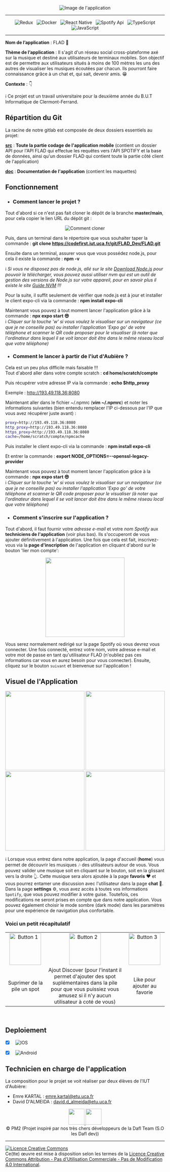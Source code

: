 <div align = center>

![Image de l'application](doc/Images/Banner_App.png)

</div>

<div align = center>

---

&nbsp; ![Redux](https://img.shields.io/badge/Redux-593D88?style=for-the-badge&logo=redux&logoColor=white)
&nbsp; ![Docker](https://img.shields.io/badge/Docker-2496ED.svg?style=for-the-badge&logo=Docker&logoColor=white)
&nbsp; ![React Native](https://img.shields.io/badge/React_Native-20232A?style=for-the-badge&logo=react&logoColor=61DAFB)
&nbsp; ![Spotify Api](https://img.shields.io/badge/Spotify-1ED760?&style=for-the-badge&logo=spotify&logoColor=white)
&nbsp; ![TypeScript](https://img.shields.io/badge/TypeScript-000?style=for-the-badge&logo=typescript&logoColor=white&color=blue)
&nbsp; ![JavaScript](https://img.shields.io/badge/JavaScript-000?style=for-the-badge&logo=javascript&logoColor=white&color=yellow)

---

</div>

**Nom de l’application** : FLAD :musical_note:
</br>

**Thème de l’application** :  Il s'agit d'un réseau social cross-plateforme axé sur la musique et destiné aux utilisateurs de terminaux mobiles. Son objectif est de permettre aux utilisateurs situés à moins de 100 mètres les uns des autres de visualiser les musiques écoutées par chacun. Ils pourront faire connaissance grâce à un chat et, qui sait, devenir amis. :grin:
</br>

**Contexte** : 👇
</br>

:information_source: Ce projet est un travail universitaire pour la deuxième année du B.U.T Informatique de Clermont-Ferrand. 

## Répartition du Git

La racine de notre gitlab est composée de deux dossiers essentiels au projet:

[**src**](src) : **Toute la partie codage de l'application mobile** (contient un dossier API pour l'API FLAD qui effectue les requêtes vers l'API SPOTIFY et la base de données, ainsi qu'un dossier FLAD qui contient toute la partie côté client de l'application)

[**doc**](doc) : **Documentation de l'application** (contient les maquettes)

## Fonctionnement

- ### Comment lancer le projet ? 

Tout d'abord si ce n'est pas fait cloner le dépôt de la branche **master/main**, pour cela copier le lien URL du dépôt git :

<div align = center>

![Comment cloner](doc/Images/HowToClone.png)

</div>

Puis, dans un terminal dans le répertoire que vous souhaiter taper la commande : **git clone https://codefirst.iut.uca.fr/git/FLAD_Dev/FLAD.git**

Ensuite dans un terminal, assurer vous que vous possédez node.js, pour cela il existe la commande : **npm -v**


:information_source: *Si vous ne disposez pas de node.js, allé sur le site [Download Node.js](https://nodejs.org/en/download/) pour pouvoir le télécharger, vous pouvez aussi utiliser nvm qui est un outil de gestion des versions de Node.js sur votre appareil, pour en savoir plus il existe le site [Guide NVM](https://www.freecodecamp.org/news/node-version-manager-nvm-install-guide/) !!!*
<br>

Pour la suite, il suffit seulement de vérifier que node.js est à jour et installer le client expo-cli via la commande : **npm install expo-cli** 

Maintenant vous pouvez à tout moment lancer l'application grâce à la commande : **npx expo start :sunglasses:**
<br>
:information_source: *Cliquer sur la touche 'w' si vous voulez le visualiser sur un navigateur (ce que je ne conseille pas) ou installer l'application 'Expo go' de votre téléphone et scanner le QR code proposer pour le visualiser (à noter que l'ordinateur dans lequel il se voit lancer doit être dans le même réseau local que votre téléphone)*

- ### Comment le lancer à partir de l'iut d'Aubière ?

Cela est un peu plus difficile mais faisable !!!
<br>
Tout d'abord aller dans votre compte scratch : **cd home/scratch/compte**

Puis récupérer votre adresse IP via la commande : **echo $http_proxy**

Exemple : http://193.49.118.36:8080

Maintenant aller dans le fichier ~/.npmrc (**vim ~/.npmrc**) et noter les informations suivantes (bien entendu remplacer l'IP ci-dessous par l'IP que vous avez récupérer juste avant) :

``` bash
proxy=http://193.49.118.36:8080
http_proxy=http://193.49.118.36:8080
https_proxy=http://193.49.118.36:8080
cache=/home/scratch/compte/npmcache
```

Puis installer le client expo-cli via la commande : **npm install expo-cli**

Et entrer la commande : **export NODE_OPTIONS=--openssl-legacy-provider**

Maintenant vous pouvez à tout moment lancer l'application grâce à la commande : **npx expo start :sunglasses:**
<br>
:information_source: *Cliquer sur la touche 'w' si vous voulez le visualiser sur un navigateur (ce que je ne conseille pas) ou installer l'application 'Expo go' de votre téléphone et scanner le QR code proposer pour le visualiser (à noter que l'ordinateur dans lequel il se voit lancer doit être dans le même réseau local que votre téléphone)*

- ### Comment s'inscrire sur l'application ? 

Tout d'abord, il faut fournir votre *adresse e-mail* et votre *nom Spotify* aux **techniciens de l'application** (voir plus bas). Ils s'occuperont de vous ajouter définitivement à l'application. Une fois que cela est fait, inscrivez-vous via la **page d'inscription** de l'application en cliquant d'abord sur le bouton 'lier mon compte':

<div align = center>

<img src="doc/Images/Real_RegisterPage.png" width="250" >

</div>


Vous serez normalement redirigé sur la page Spotify où vous devrez vous connecter. Une fois connecté, entrez votre nom, votre adresse e-mail et votre mot de passe en tant qu'utilisateur FLAD (n'oubliez pas ces informations car vous en aurez besoin pour vous connecter). Ensuite, cliquez sur le bouton ```suivant``` et bienvenue sur l'application !

## Visuel de l'Application

<div align = center>

<img src="doc/Images/Real_HomePage.png" width="250" >
<img src="doc/Images/Real_FavoritePage.png" width="250" >
<img src="doc/Images/Real_ConversationPage.png" width="250" >
<img src="doc/Images/Real_SettingPage.png" width="250" >

</div>

:information_source: Lorsque vous entrez dans notre application, la page d'accueil (**home**) vous permet de découvrir les musiques :notes: des utilisateurs autour de vous. Vous pouvez valider une musique soit en cliquant sur le bouton, soit en la glissant vers la droite :point_up_2:. Cette musique sera alors ajoutée à la page **favoris** :heart: et vous pourrez entamer une discussion avec l'utilisateur dans la page **chat** :speech_balloon:. 
<br/>
Dans la page **settings** ⚙️, vous avez accès à toutes vos informations ```Spotify```, que vous pouvez modifier à votre guise. Toutefois, ces modifications ne seront prises en compte que dans notre application. Vous pouvez également choisir le mode sombre (dark mode) dans les paramètres pour une expérience de navigation plus confortable.
<br/>
### Voici un petit récapitulatif 
<div align="center">
  <table>
    <tr>
      <td align="center"><img src="doc/Images/DisLike_Img.png" alt="Button 1" width="100" height="100"></td>
      <td align="center"><img src="doc/Images/Discovery_Img.png" alt="Button 2" width="100" height="100"></td>
      <td align="center"><img src="doc/Images/Like_Img.png" alt="Button 3" width="100" height="100"></td>
    </tr>
    <tr>
      <td align="center">Suprimer de la pile un spot</td>
      <td align="center">Ajout Discover (pour l'instant il permet d'ajouter des spot suplémentaires dans la pile pour que vous puissiez vous amusez si il n'y aucun utilisateur à coté de vous)</td>
      <td align="center">Like pour ajouter au favorie</td>
    </tr>
  </table>
</div>
<br/>


## Deploiement
- [x] &nbsp; ![IOS](https://img.shields.io/badge/IOS-000?style=for-the-badge&logo=apple&logoColor=black&color=white)
- [x] &nbsp; ![Android](https://img.shields.io/badge/Android-000?style=for-the-badge&logo=android&logoColor=white&color=green)


## Technicien en charge de l'application

La composition pour le projet se voit réaliser par deux élèves de l'IUT d'Aubière:
<br>
- Emre KARTAL : emre.kartal@etu.uca.fr
- David D'ALMEIDA : david.d_almeida@etu.uca.fr

<div align="center">
<a href = "https://codefirst.iut.uca.fr/git/emre.kartal">
<img src="https://codefirst.iut.uca.fr/git/avatars/402cf312e853192f42c0135a888725c2?size=870" width="50" >
</a>
<a href = "https://codefirst.iut.uca.fr/git/david.d_almeida">
<img src="https://codefirst.iut.uca.fr/git/avatars/0f8eaaad1e26d3de644ca522eccaea7c?size=870" width="50" >
</a>
</div>

<div align = center>
© PM2 (Projet inspiré par nos très chers développeurs de la Dafl Team (S.O les Dafl dev))
</div>

<hr>

<a rel="license" href="http://creativecommons.org/licenses/by-nc-nd/4.0/"><img alt="Licence Creative Commons" style="border-width:0" src="https://i.creativecommons.org/l/by-nc-nd/4.0/88x31.png" /></a><br />Ce(tte) œuvre est mise à disposition selon les termes de la <a rel="license" href="http://creativecommons.org/licenses/by-nc-nd/4.0/">Licence Creative Commons Attribution - Pas d&#39;Utilisation Commerciale - Pas de Modification 4.0 International</a>.
